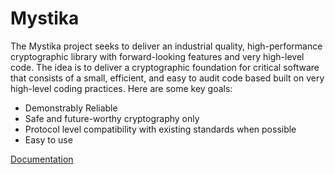 # Mystika

The Mystika project seeks to deliver an industrial quality, high-performance cryptographic library with forward-looking features and very high-level code. The idea is to deliver a cryptographic foundation for critical software that consists of a small, efficient, and easy to audit code based built on very high-level coding practices. Here are some key goals:

* Demonstrably Reliable
* Safe and future-worthy cryptography only
* Protocol level compatibility with existing standards when possible
* Easy to use

[Documentation](https://github.com/arcfide/mystika/wiki)

